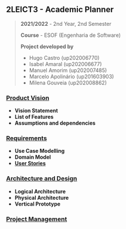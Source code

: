 ## 2LEICT3 - Academic Planner 

> **2021/2022** - 2nd Year, 2nd Semester
>
> **Course** - ESOF (Engenharia de Software)
>
> **Project developed by**
> - Hugo Castro (up202006770)
> - Isabel Amaral (up202006677)
> - Manuel Amorim (up202007485)
> - Marcelo Apolinário (up201603903)
> - Milena Gouveia (up202008862)

### [Product Vision](./docs/ProductVision/)

- **Vision Statement**
- **List of Features**
- **Assumptions and dependencies**

### [Requirements](./docs/Requirements/)

- **Use Case Modelling**
- **Domain Model**
- [**User Stories**](./docs/Requirements/images/UserStories.png)
    
### [Architecture and Design](./docs/ArchitectureAndDesign/)

- **Logical Architecture**
- **Physical Architecture**
- **Vertical Prototype**

### [Project Management](./docs/ProjectManagement/)
